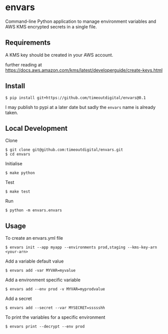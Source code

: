 # envars

Command-line Python application to manage environment variables and AWS KMS encrypted secrets in a single file.

## Requirements

A KMS key should be created in your AWS account.

further reading at https://docs.aws.amazon.com/kms/latest/developerguide/create-keys.html

## Install

```
$ pip install git+https://github.com/timeoutdigital/envars@0.1
```

I may publish to pypi at a later date but sadly the `envars` name is already taken.

## Local Development

Clone

```
$ git clone git@github.com:timeoutdigital/envars.git
$ cd envars
```

Initialise

```
$ make python
```

Test

```
$ make test
```

Run

```
$ python -m envars.envars
```

## Usage

To create an envars.yml file

```
$ envars init --app myapp --environments prod,staging --kms-key-arn <your-arn>
```

Add a variable default value

```
$ envars add -var MYVAR=myvalue
```

Add a environment specific variable

```
$ envars add --env prod -v MYVAR=myprodvalue
```
Add a secret

```
$ envars add --secret --var MYSECRET=ssssshh
```

To print the variables for a specific environment

```
$ envars print --decrypt --env prod
```
